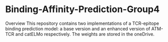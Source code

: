 # Binding-Affinity-Prediction-Group4

Overview
This repository contains two implementations of a TCR-epitope binding prediction model: a base version and an enhanced version of ATM-TCR and catELMo respectively. The weights are stored in the oneDrive.

